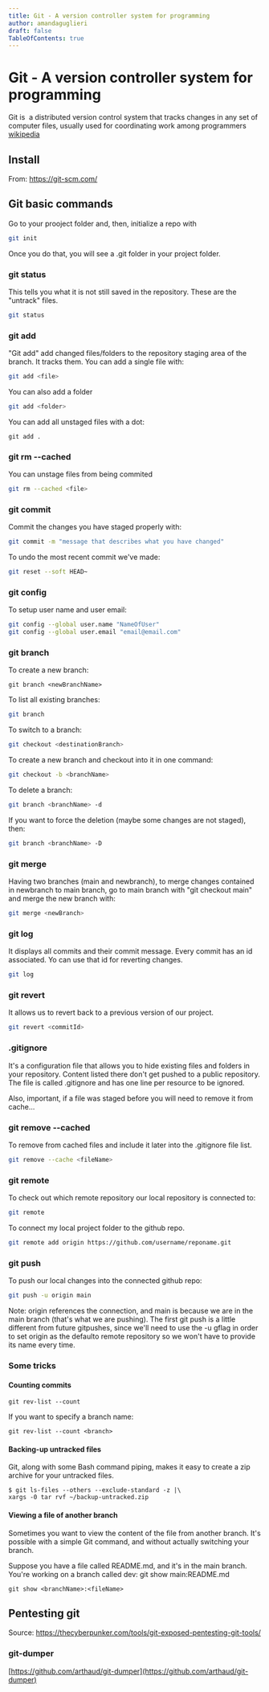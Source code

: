 ```yaml
---
title: Git - A version controller system for programming 
author: amandaguglieri
draft: false
TableOfContents: true
---
```


# Git - A version controller system for programming

Git is  a distributed version control system that tracks changes in any set of computer files, usually used for coordinating work among programmers [wikipedia](https://en.wikipedia.org/wiki/Git)

## Install

From: https://git-scm.com/

## Git basic commands

Go to your prooject folder and, then, initialize a repo with

```bash
git init
```

Once you do that, you will see a .git folder in your project folder.

### git status

This tells you what it is not still saved in the repository. These are the "untrack" files.

```bash
git status
```


### git add

"Git add" add changed files/folders to the repository staging area of the branch. It tracks them. You can add a single file with:

```bash
git add <file>
```

You can also add a folder

```bash
git add <folder>
```
You can add all unstaged files with a dot: 

```
git add .
```

### git rm --cached

You can unstage files from being commited

```bash
git rm --cached <file>
```

### git commit

Commit the changes you have staged properly with:

```bash
git commit -m "message that describes what you have changed"
```

To undo the most recent commit we've made:

```bash
git reset --soft HEAD~
```

### git config

To setup user name and user email:

```bash
git config --global user.name "NameOfUser"
git config --global user.email "email@email.com"
```


### git branch

To create a new branch:
```
git branch <newBranchName>
```

To list all existing branches:

```bash
git branch
```

To switch to a branch:

```bash
git checkout <destinationBranch>
```

To create a new branch and checkout into it in one command:

```bash
git checkout -b <branchName>
```
To delete a branch:

```bash
git branch <branchName> -d
```

If you want to force the deletion (maybe some changes are not staged), then:

```bash
git branch <branchName> -D
```


### git merge

Having two branches (main and newbranch), to merge changes contained in newbranch to main branch, go to main branch with "git checkout main" and merge the new branch with:

```bash
git merge <newBranch>
```

### git log

It displays all commits and their commit message. Every commit has an id associated. Yo can use that id for reverting changes.

```bash
git log
```

### git revert

It allows us to revert back to a previous version of our project.

```bash
git revert <commitId>
```

### .gitignore

It's a configuration file that allows you to hide existing files and folders in your repository. Content listed there don't get pushed to a public repository. The file is called .gitignore and has one line per resource to be ignored.

Also, important,  if a file was staged before you will need to remove it from cache...

### git remove --cached

To remove from cached files and include it later into the .gitignore file list.

```bash
git remove --cache <fileName>
```

### git remote 

To check out which remote repository our local repository is connected to:

```bash
git remote
```

To connect my local project folder to the github repo.

```bash
git remote add origin https://github.com/username/reponame.git
```


### git push

To push our local changes into the connected github repo:

```bash
git push -u origin main
```
Note: origin references the connection, and main is because we are in the main branch (that's what we are pushing). The first git push is a little different from future gitpushes, since we'll need to use the -u gflag in order to set origin as the defaulto remote repository so we won't have to provide its name every time.

### Some tricks

#### Counting commits
```
git rev-list --count
```
If you want to specify a branch name:
```
git rev-list --count <branch>
```

#### Backing-up untracked files
Git, along with some Bash command piping, makes it easy to create a zip archive for your untracked files.
```
$ git ls-files --others --exclude-standard -z |\
xargs -0 tar rvf ~/backup-untracked.zip
```

#### Viewing a file of another branch
Sometimes you want to view the content of the file from another branch. It's possible with a simple Git command, and without actually switching your branch.

Suppose you have a file called README.md, and it's in the main branch. You're working on a branch called dev: git show main:README.md
```
git show <branchName>:<fileName>
```


## Pentesting git

Source: https://thecyberpunker.com/tools/git-exposed-pentesting-git-tools/

### git-dumper

[https://github.com/arthaud/git-dumper](https://github.com/arthaud/git-dumper)

